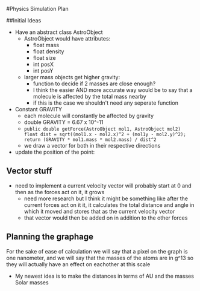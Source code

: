 #Physics Simulation Plan

##Initial Ideas
* Have an abstract class AstroObject
	* AstroObject would have attributes:
		* float mass
		* float density
		* float size
		* int posX
		* int posY
	* larger mass objects get higher gravity:
		* function to decide if 2 masses are close enough?
		* I think the easier AND more accurate way would be to say that a molecule is affected by the total mass nearby
		* if this is the case we shouldn't need any seperate function
* Constant GRAVITY
	* each molecule will constantly be affected by gravity
	* double GRAVITY = 6.67 x 10^-11
	* `public double getForce(AstroObject mol1, AstroObject mol2)  
		float dist = sqrt((mol1.x - mol2.x)^2 + (mol1y - mol2.y)^2);
		return (GRAVITY * mol1.mass * mol2.mass) / dist^2`
	* we draw a vector for both in their respective directions
* update the position of the point:


## Vector stuff
* need to implement a current velocity vector will probably start at 0 and then as the forces act on it, it grows
	* need more research but I think it might be something like after the current forces act on it it, it calculates the total distance and angle in which it moved and stores that as the current velocity vector
	* that vector would then be added on in addition to the other forces


## Planning the graphage
For the sake of ease of calculation we will say that a pixel on the graph is one nanometer, and we will say that the masses of the atoms are in g^13 so they will actually have an effect on eachother at this scale

* My newest idea is to make the distances in terms of AU and the masses Solar masses


